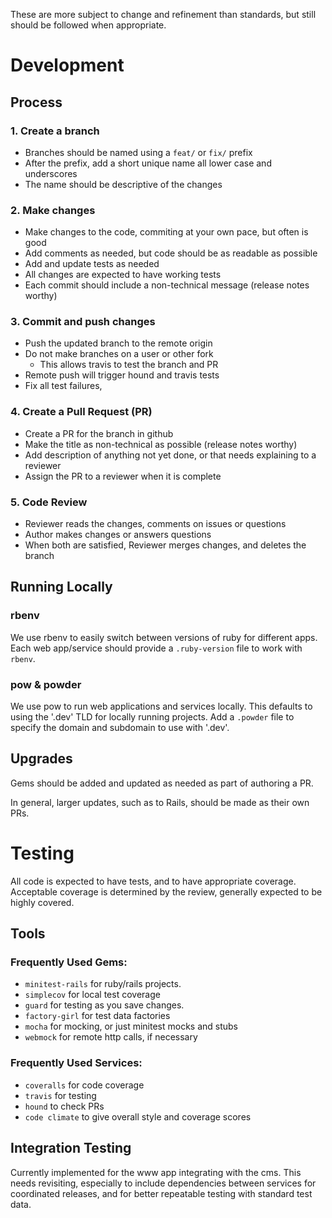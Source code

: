 These are more subject to change and refinement than standards, but still should be followed when appropriate.

# Development

## Process

### 1. Create a branch
- Branches should be named using a `feat/` or `fix/` prefix
- After the prefix, add a short unique name all lower case and underscores
- The name should be descriptive of the changes

### 2. Make changes
- Make changes to the code, commiting at your own pace, but often is good
- Add comments as needed, but code should be as readable as possible
- Add and update tests as needed
- All changes are expected to have working tests
- Each commit should include a non-technical message (release notes worthy)

### 3. Commit and push changes
- Push the updated branch to the remote origin
- Do not make branches on a user or other fork
  - This allows travis to test the branch and PR
- Remote push will trigger hound and travis tests
- Fix all test failures,

### 4. Create a Pull Request (PR)
- Create a PR for the branch in github
- Make the title as non-technical as possible (release notes worthy)
- Add description of anything not yet done, or that needs explaining to a reviewer
- Assign the PR to a reviewer when it is complete

### 5. Code Review
- Reviewer reads the changes, comments on issues or questions
- Author makes changes or answers questions
- When both are satisfied, Reviewer merges changes, and deletes the branch

## Running Locally

### rbenv

We use rbenv to easily switch between versions of ruby for different apps.
Each web app/service should provide a `.ruby-version` file to work with `rbenv`.

### pow & powder

We use pow to run web applications and services locally.
This defaults to using the '.dev' TLD for locally running projects.
Add a `.powder` file to specify the domain and subdomain to use with '.dev'.


## Upgrades

Gems should be added and updated as needed as part of authoring a PR.

In general, larger updates, such as to Rails, should be made as their own PRs.

# Testing

All code is expected to have tests, and to have appropriate coverage.
Acceptable coverage is determined by the review, generally expected to be highly covered.

## Tools

### Frequently Used Gems:
* `minitest-rails` for ruby/rails projects.
* `simplecov` for local test coverage
* `guard` for testing as you save changes.
* `factory-girl` for test data factories
* `mocha` for mocking, or just minitest mocks and stubs
* `webmock` for remote http calls, if necessary

### Frequently Used Services:
* `coveralls` for code coverage
* `travis` for testing
* `hound` to check PRs
* `code climate` to give overall style and coverage scores

## Integration Testing

Currently implemented for the www app integrating with the cms.  This needs revisiting, especially to include dependencies between services for coordinated releases, and for better repeatable testing with standard test data.
